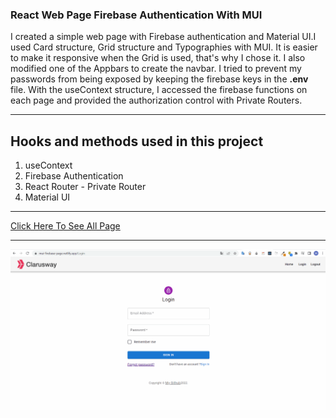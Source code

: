 ### React Web Page Firebase Authentication With MUI

I created a simple web page with Firebase authentication and Material UI.I used Card structure, Grid structure and Typographies with MUI. It is easier to make it responsive when the Grid is used, that's why I chose it. I also modified one of the Appbars to create the navbar. I tried to prevent my passwords from being exposed by keeping the firebase keys in the <b>.env</b> file. With the useContext structure, I accessed the firebase functions on each page and provided the authorization control with Private Routers.

***
## Hooks and methods used in this project

1. useContext
2. Firebase Authentication
3. React Router - Private Router
4. Material UI

***
[Click Here To See All Page](https://mui-firebase-page.netlify.app)
***
![](https://github.com/MuazV/react-firebase-page/blob/master/src/assets/Animation.gif)